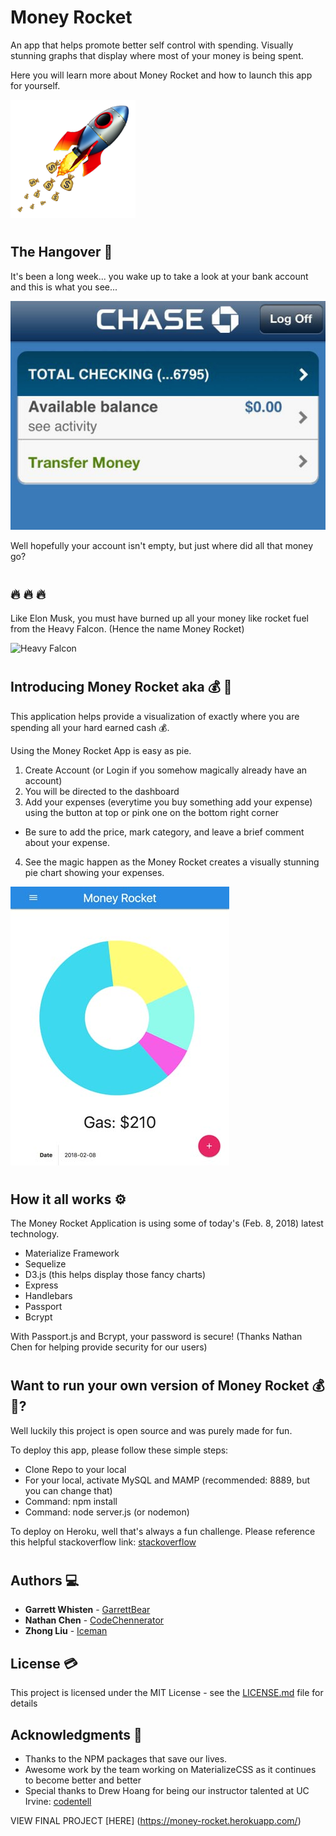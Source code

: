 # Money Rocket
An app that helps promote better self control with spending. Visually stunning graphs that display where most of your money is being spent. 

Here you will learn more about Money Rocket and how to launch this app for yourself. 

![Money Rocket Fake Logo](/public/assets/images/rocket-200.png "Money Rocket Fake Logo")

#




## The Hangover 🍺

It's been a long week... you wake up to take a look at your bank account and this is what you see...

![A very low bank account](/public/assets/images/chase-account.jpg "A very low bank account")

Well hopefully your account isn't empty, but just where did all that money go?

#


## 🔥 🔥 🔥

Like Elon Musk, you must have burned up all your money like rocket fuel from the Heavy Falcon. (Hence the name Money Rocket)

![Heavy Falcon](/public/assets/images/heavyfalcon.gif "The Heavy Falcon Rocket")

 #

 ## Introducing Money Rocket aka 💰 🚀

 This application helps provide a visualization of exactly where you are spending all your hard earned cash 💰.

 Using the Money Rocket App is easy as pie.

 1. Create Account (or Login if you somehow magically already have an account)
 2. You will be directed to the dashboard
 3. Add your expenses (everytime you buy something add your expense) using the button at top or pink one on the bottom right corner
 * Be sure to add the price, mark category, and leave a brief comment about your expense.
 4. See the magic happen as the Money Rocket creates a visually stunning pie chart showing your expenses.

 ![Money Rocket Graph](/public/assets/images/money-rocket-graph.jpg "Money Rocket Graph")

#


 ## How it all works ⚙️

 The Money Rocket Application is using some of today's (Feb. 8, 2018) latest technology. 

 * Materialize Framework
 * Sequelize
 * D3.js (this helps display those fancy charts)
 * Express
 * Handlebars
 * Passport
 * Bcrypt

 With Passport.js and Bcrypt, your password is secure! 
 (Thanks Nathan Chen for helping provide security for our users)


#

## Want to run your own version of Money Rocket 💰 🚀?

Well luckily this project is open source and was purely made for fun.

To deploy this app, please follow these simple steps:
* Clone Repo to your local
* For your local, activate MySQL and MAMP (recommended: 8889, but you can change that)
* Command: npm install
* Command: node server.js (or nodemon)

To deploy on Heroku, well that's always a fun challenge. 
Please reference this helpful stackoverflow link:
[stackoverflow](https://stackoverflow.com/questions/22633618/sequelize-migrations-in-heroku)

#

## Authors 💻

* **Garrett Whisten** - [GarrettBear](https://github.com/garrettbear)
* **Nathan Chen** - [CodeChennerator](https://github.com/codechennerator)
* **Zhong Liu** - [Iceman](https://github.com/liuzhongiceman)


## License 💳

This project is licensed under the MIT License - see the [LICENSE.md](LICENSE.md) file for details

## Acknowledgments 👾

* Thanks to the NPM packages that save our lives.
* Awesome work by the team working on MaterializeCSS as it continues to become better and better
* Special thanks to Drew Hoang for being our instructor talented at UC Irvine: [codentell](https://github.com/codentell)


VIEW FINAL PROJECT [HERE] (https://money-rocket.herokuapp.com/)
